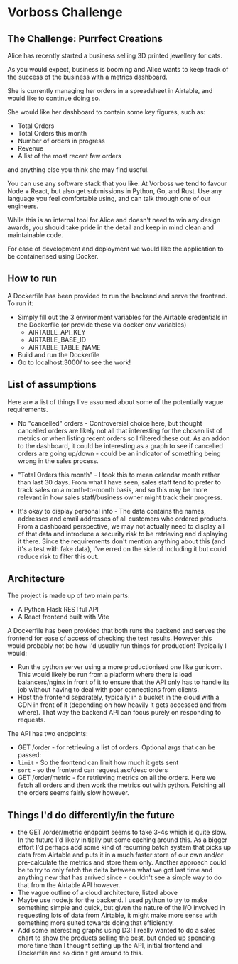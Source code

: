 # Vorboss Challenge

## The Challenge: Purrfect Creations

Alice has recently started a business selling 3D printed jewellery for cats. 

As you would expect, business is booming and Alice wants to keep track of the success of the business with a metrics dashboard.

She is currently managing her orders in a spreadsheet in Airtable, and would like to continue doing so.

She would like her dashboard to contain some key figures, such as:
 - Total Orders
 - Total Orders this month
 - Number of orders in progress
 - Revenue
 - A list of the most recent few orders

and anything else you think she may find useful.

You can use any software stack that you like. At Vorboss we tend to favour Node + React, but also get submissions in Python, Go, and Rust. Use any language you feel comfortable using, and can talk through one of our engineers.

While this is an internal tool for Alice and doesn't need to win any design awards, you should take pride in the detail and keep in mind clean and maintainable code.

For ease of development and deployment we would like the application to be containerised using Docker.

## How to run

A Dockerfile has been provided to run the backend and serve the frontend. To run it:
 - Simply fill out the 3 environment variables for the Airtable credentials in the Dockerfile (or provide these via docker env variables)
    - AIRTABLE_API_KEY
    - AIRTABLE_BASE_ID
    - AIRTABLE_TABLE_NAME
 - Build and run the Dockerfile
 - Go to localhost:3000/ to see the work!

## List of assumptions
Here are a list of things I've assumed about some of the potentially vague requirements.

 - No "cancelled" orders - Controversial choice here, but thought cancelled orders are likely not all that interesting for the chosen list of metrics or when listing recent orders so I filtered these out. As an addon to the dashboard, it could be interesting as a graph to see if cancelled orders are going up/down - could be an indicator of something being wrong in the sales process.

 - "Total Orders this month" - I took this to mean calendar month rather than last 30 days. From what I have seen, sales staff tend to prefer to track sales on a month-to-month basis, and so this may be more relevant in how sales staff/business owner might track their progress.

 - It's okay to display personal info - The data contains the names, addresses and email addresses of all customers who ordered products. From a dashboard perspective, we may not actually need to display all of that data and introduce a security risk to be retrieving and displaying it there. Since the requirements don't mention anything about this (and it's a test with fake data), I've erred on the side of including it but could reduce risk to filter this out.

## Architecture
The project is made up of two main parts:
 - A Python Flask RESTful API
 - A React frontend built with Vite

A Dockerfile has been provided that both runs the backend and serves the frontend for ease of access of checking the test results. However this would probably not be how I'd usually run things for production! Typically I would:
 - Run the python server using a more productionised one like gunicorn. This would likely be run from a platform where there is load balancers/nginx in front of it to ensure that the API only has to handle its job without having to deal with poor connections from clients.
 - Host the frontend separately, typically in a bucket in the cloud with a CDN in front of it (depending on how heavily it gets accessed and from where). That way the backend API can focus purely on responding to requests.

The API has two endpoints:
 - GET /order - for retrieving a list of orders. Optional args that can be passed:
  - `limit` - So the frontend can limit how much it gets sent
  - `sort` - so the frontend can request asc/desc orders
 - GET /order/metric - for retrieving metrics on all the orders. Here we fetch all orders and then work the metrics out with python. Fetching all the orders seems fairly slow however. 
 
## Things I'd do differently/in the future
- the GET /order/metric endpoint seems to take 3-4s which is quite slow. In the future I'd likely initially put some caching around this. As a bigger effort I'd perhaps add some kind of recurring batch system that picks up data from Airtable and puts it in a much faster store of our own and/or pre-calculate the metrics and store them only. Another approach could be to try to only fetch the delta between what we got last time and anything new that has arrived since - couldn't see a simple way to do that from the Airtable API however.
 - The vague outline of a cloud architecture, listed above
 - Maybe use node.js for the backend. I used python to try to make something simple and quick, but given the nature of the I/O involved in requesting lots of data from Airtable, it might make more sense with something more suited towards doing that efficiently.
 - Add some interesting graphs using D3! I really wanted to do a sales chart to show the products selling the best, but ended up spending more time than I thought setting up the API, initial frontend and Dockerfile and so didn't get around to this.
